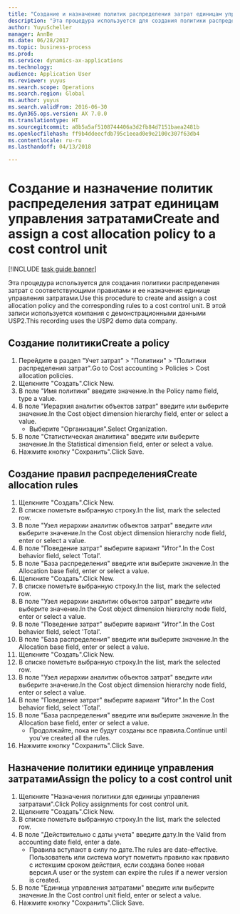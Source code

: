 ```yaml
--- 
title: "Создание и назначение политик распределения затрат единицам управления затратами"
description: "Эта процедура используется для создания политики распределения затрат с соответствующими правилами и ее назначения единице управления затратами."
author: YuyuScheller
manager: AnnBe
ms.date: 06/28/2017
ms.topic: business-process
ms.prod: 
ms.service: dynamics-ax-applications
ms.technology: 
audience: Application User
ms.reviewer: yuyus
ms.search.scope: Operations
ms.search.region: Global
ms.author: yuyus
ms.search.validFrom: 2016-06-30
ms.dyn365.ops.version: AX 7.0.0
ms.translationtype: HT
ms.sourcegitcommit: a8b5a5af5108744406a3d2fb84d7151baea2481b
ms.openlocfilehash: ff9b4ddeecfdb795c1eead0e9e2100c307f63db4
ms.contentlocale: ru-ru
ms.lasthandoff: 04/13/2018

---
```

# <a name="create-and-assign-a-cost-allocation-policy-to-a-cost-control-unit"></a><span data-ttu-id="6a01b-103">Создание и назначение политик распределения затрат единицам управления затратами</span><span class="sxs-lookup"><span data-stu-id="6a01b-103">Create and assign a cost allocation policy to a cost control unit</span></span>

[!INCLUDE [task guide banner](../../includes/task-guide-banner.md)]

<span data-ttu-id="6a01b-104">Эта процедура используется для создания политики распределения затрат с соответствующими правилами и ее назначения единице управления затратами.</span><span class="sxs-lookup"><span data-stu-id="6a01b-104">Use this procedure to create and assign a cost allocation policy and the corresponding rules to a cost control unit.</span></span> <span data-ttu-id="6a01b-105">В этой записи используется компания с демонстрационными данными USP2.</span><span class="sxs-lookup"><span data-stu-id="6a01b-105">This recording uses the USP2 demo data company.</span></span>


## <a name="create-a-policy"></a><span data-ttu-id="6a01b-106">Создание политики</span><span class="sxs-lookup"><span data-stu-id="6a01b-106">Create a policy</span></span>
1. <span data-ttu-id="6a01b-107">Перейдите в раздел "Учет затрат" > "Политики" > "Политики распределения затрат".</span><span class="sxs-lookup"><span data-stu-id="6a01b-107">Go to Cost accounting > Policies > Cost allocation policies.</span></span>
2. <span data-ttu-id="6a01b-108">Щелкните "Создать".</span><span class="sxs-lookup"><span data-stu-id="6a01b-108">Click New.</span></span>
3. <span data-ttu-id="6a01b-109">В поле "Имя политики" введите значение.</span><span class="sxs-lookup"><span data-stu-id="6a01b-109">In the Policy name field, type a value.</span></span>
4. <span data-ttu-id="6a01b-110">В поле "Иерархия аналитик объектов затрат" введите или выберите значение.</span><span class="sxs-lookup"><span data-stu-id="6a01b-110">In the Cost object dimension hierarchy field, enter or select a value.</span></span>
    * <span data-ttu-id="6a01b-111">Выберите "Организация".</span><span class="sxs-lookup"><span data-stu-id="6a01b-111">Select Organization.</span></span>  
5. <span data-ttu-id="6a01b-112">В поле "Статистическая аналитика" введите или выберите значение.</span><span class="sxs-lookup"><span data-stu-id="6a01b-112">In the Statistical dimension field, enter or select a value.</span></span>
6. <span data-ttu-id="6a01b-113">Нажмите кнопку "Сохранить".</span><span class="sxs-lookup"><span data-stu-id="6a01b-113">Click Save.</span></span>

## <a name="create-allocation-rules"></a><span data-ttu-id="6a01b-114">Создание правил распределения</span><span class="sxs-lookup"><span data-stu-id="6a01b-114">Create allocation rules</span></span>
1. <span data-ttu-id="6a01b-115">Щелкните "Создать".</span><span class="sxs-lookup"><span data-stu-id="6a01b-115">Click New.</span></span>
2. <span data-ttu-id="6a01b-116">В списке пометьте выбранную строку.</span><span class="sxs-lookup"><span data-stu-id="6a01b-116">In the list, mark the selected row.</span></span>
3. <span data-ttu-id="6a01b-117">В поле "Узел иерархии аналитик объектов затрат" введите или выберите значение.</span><span class="sxs-lookup"><span data-stu-id="6a01b-117">In the Cost object dimension hierarchy node field, enter or select a value.</span></span>
4. <span data-ttu-id="6a01b-118">В поле "Поведение затрат" выберите вариант "Итог".</span><span class="sxs-lookup"><span data-stu-id="6a01b-118">In the Cost behavior field, select 'Total'.</span></span>
5. <span data-ttu-id="6a01b-119">В поле "База распределения" введите или выберите значение.</span><span class="sxs-lookup"><span data-stu-id="6a01b-119">In the Allocation base field, enter or select a value.</span></span>
6. <span data-ttu-id="6a01b-120">Щелкните "Создать".</span><span class="sxs-lookup"><span data-stu-id="6a01b-120">Click New.</span></span>
7. <span data-ttu-id="6a01b-121">В списке пометьте выбранную строку.</span><span class="sxs-lookup"><span data-stu-id="6a01b-121">In the list, mark the selected row.</span></span>
8. <span data-ttu-id="6a01b-122">В поле "Узел иерархии аналитик объектов затрат" введите или выберите значение.</span><span class="sxs-lookup"><span data-stu-id="6a01b-122">In the Cost object dimension hierarchy node field, enter or select a value.</span></span>
9. <span data-ttu-id="6a01b-123">В поле "Поведение затрат" выберите вариант "Итог".</span><span class="sxs-lookup"><span data-stu-id="6a01b-123">In the Cost behavior field, select 'Total'.</span></span>
10. <span data-ttu-id="6a01b-124">В поле "База распределения" введите или выберите значение.</span><span class="sxs-lookup"><span data-stu-id="6a01b-124">In the Allocation base field, enter or select a value.</span></span>
11. <span data-ttu-id="6a01b-125">Щелкните "Создать".</span><span class="sxs-lookup"><span data-stu-id="6a01b-125">Click New.</span></span>
12. <span data-ttu-id="6a01b-126">В списке пометьте выбранную строку.</span><span class="sxs-lookup"><span data-stu-id="6a01b-126">In the list, mark the selected row.</span></span>
13. <span data-ttu-id="6a01b-127">В поле "Узел иерархии аналитик объектов затрат" введите или выберите значение.</span><span class="sxs-lookup"><span data-stu-id="6a01b-127">In the Cost object dimension hierarchy node field, enter or select a value.</span></span>
14. <span data-ttu-id="6a01b-128">В поле "Поведение затрат" выберите вариант "Итог".</span><span class="sxs-lookup"><span data-stu-id="6a01b-128">In the Cost behavior field, select 'Total'.</span></span>
15. <span data-ttu-id="6a01b-129">В поле "База распределения" введите или выберите значение.</span><span class="sxs-lookup"><span data-stu-id="6a01b-129">In the Allocation base field, enter or select a value.</span></span>
    * <span data-ttu-id="6a01b-130">Продолжайте, пока не будут созданы все правила.</span><span class="sxs-lookup"><span data-stu-id="6a01b-130">Continue until you've created all the rules.</span></span>  
16. <span data-ttu-id="6a01b-131">Нажмите кнопку "Сохранить".</span><span class="sxs-lookup"><span data-stu-id="6a01b-131">Click Save.</span></span>

## <a name="assign-the-policy-to-a-cost-control-unit"></a><span data-ttu-id="6a01b-132">Назначение политики единице управления затратами</span><span class="sxs-lookup"><span data-stu-id="6a01b-132">Assign the policy to a cost control unit</span></span>
1. <span data-ttu-id="6a01b-133">Щелкните "Назначения политики для единицы управления затратами".</span><span class="sxs-lookup"><span data-stu-id="6a01b-133">Click Policy assignments for cost control unit.</span></span>
2. <span data-ttu-id="6a01b-134">Щелкните "Создать".</span><span class="sxs-lookup"><span data-stu-id="6a01b-134">Click New.</span></span>
3. <span data-ttu-id="6a01b-135">В списке пометьте выбранную строку.</span><span class="sxs-lookup"><span data-stu-id="6a01b-135">In the list, mark the selected row.</span></span>
4. <span data-ttu-id="6a01b-136">В поле "Действительно с даты учета" введите дату.</span><span class="sxs-lookup"><span data-stu-id="6a01b-136">In the Valid from accounting date field, enter a date.</span></span>
    * <span data-ttu-id="6a01b-137">Правила вступают в силу по дате.</span><span class="sxs-lookup"><span data-stu-id="6a01b-137">The rules are date-effective.</span></span> <span data-ttu-id="6a01b-138">Пользователь или система могут пометить правило как правило с истекшим сроком действия, если создана более новая версия.</span><span class="sxs-lookup"><span data-stu-id="6a01b-138">A user or the system can expire the rules if a newer version is created.</span></span>  
5. <span data-ttu-id="6a01b-139">В поле "Единица управления затратами" введите или выберите значение.</span><span class="sxs-lookup"><span data-stu-id="6a01b-139">In the Cost control unit field, enter or select a value.</span></span>
6. <span data-ttu-id="6a01b-140">Нажмите кнопку "Сохранить".</span><span class="sxs-lookup"><span data-stu-id="6a01b-140">Click Save.</span></span>


